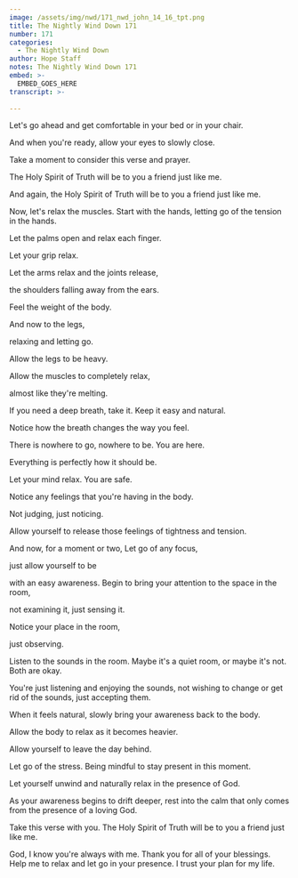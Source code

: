 ```yaml
---
image: /assets/img/nwd/171_nwd_john_14_16_tpt.png
title: The Nightly Wind Down 171
number: 171
categories:
  - The Nightly Wind Down
author: Hope Staff
notes: The Nightly Wind Down 171
embed: >-
  EMBED_GOES_HERE
transcript: >-
  
---
```

Let's go ahead and get comfortable in your bed or in your chair.

And when you're ready, allow your eyes to slowly close.

Take a moment to consider this verse and prayer.

The Holy Spirit of Truth will be to you a friend just like me.

And again, the Holy Spirit of Truth will be to you a friend just like me.

Now, let's relax the muscles. Start with the hands, letting go of the tension in the hands.

Let the palms open and relax each finger.

Let your grip relax.

Let the arms relax and the joints release,

the shoulders falling away from the ears.

Feel the weight of the body.

And now to the legs,

relaxing and letting go.

Allow the legs to be heavy.

Allow the muscles to completely relax,

almost like they're melting.

If you need a deep breath, take it. Keep it easy and natural.

Notice how the breath changes the way you feel.

There is nowhere to go, nowhere to be. You are here.

Everything is perfectly how it should be.

Let your mind relax. You are safe.

Notice any feelings that you're having in the body.

Not judging, just noticing.

Allow yourself to release those feelings of tightness and tension.

And now, for a moment or two, Let go of any focus,

just allow yourself to be

with an easy awareness. Begin to bring your attention to the space in the room,

not examining it, just sensing it.

Notice your place in the room,

just observing.

Listen to the sounds in the room. Maybe it's a quiet room, or maybe it's not. Both are okay.

You're just listening and enjoying the sounds, not wishing to change or get rid of the sounds, just accepting them.

When it feels natural, slowly bring your awareness back to the body.

Allow the body to relax as it becomes heavier.

Allow yourself to leave the day behind.

Let go of the stress. Being mindful to stay present in this moment.

Let yourself unwind and naturally relax in the presence of God.

As your awareness begins to drift deeper, rest into the calm that only comes from the presence of a loving God.

Take this verse with you. The Holy Spirit of Truth will be to you a friend just like me.

God, I know you're always with me. Thank you for all of your blessings. Help me to relax and let go in your presence. I trust your plan for my life.

